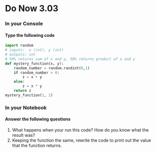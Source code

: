 # Do Now 3.03

### In your Console

#### Type the following code

```python
import random
# inputs:  x (int), y (int)
# outputs: int 
# 50% returns sum of x and y, 50% returns product of x and y
def mystery_function(x, y):
	random_number = random.randint(0,1)
	if random_number > 0: 
		z = x + y 
	else: 
		z = x * y
	return z
mystery_function(1, 2)
```

### In your Notebook
#### Answer the following questions

1. What happens when your run this code? How do you know what the result was? 
2. Keeping the function the same, rewrite the code to print out the value that the function returns.
